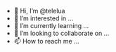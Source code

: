 - 👋 Hi, I’m @telelua
- 👀 I’m interested in ...
- 🌱 I’m currently learning ...
- 💞️ I’m looking to collaborate on ...
- 📫 How to reach me ...

<!---
telelua/telelua is a ✨ special ✨ repository because its `README.md` (this file) appears on your GitHub profile.
You can click the Preview link to take a look at your changes.
--->
